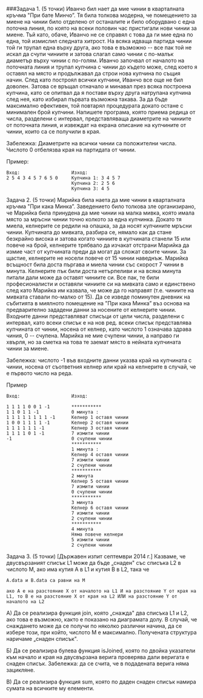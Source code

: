 ###Задача 1. (5 точки) 
Иванчо бил нает да мие чинии в кварталната кръчма "При бате Минчо”. Тя била толкова модерна, че помещението за миене на чинии било отделено от останалите и било оборудвано с една поточна линия, по която на всеки половин час пристигали нови чинии за миене. Тъй като, обаче, Иванчо не се справял с това да ги мие една по една, той измислил следната хитрост. На всяка идваща партида чинии той ги трупал една върху друга, ако това е възможно -- все пак той не искал да счупи чиниите и затова слагал само чинии с по-малък диаметър върху чинии с по-голям. Иванчо започвал от началото на поточната линия и трупал купчина с чинии до където може, след което я оставял на място и продължавал да строи нова купчина по същия начин. След като построял всички купчини, Иванчо все още не бил доволен. Затова се връщал отначало и минавал през всяка построена купчина, като се опитвал да я постави върху друга натрупана купчина след нея, като избирал първата възможна такава. За да бъде максимално ефективен, той повтарял процедурата докато остане с минимален брой купчини. Напишете програма, която приема редица от числа, разделени с интервал, представляваща диаметрите на чиниите от поточната линия, и извеждат на екрана описание на купчините от чинии, които са се получили в края.

Забележка: Диаметрите на всички чинии са положителни числа. Числото 0 отбелязва края на партидата от чинии.

Пример:
```
Вход:                   Изход:
2 5 4 3 4 5 7 6 5 0		Купчина 1: 3 4 5 7
						Купчина 2: 2 5 6
						Купчина 3: 4 5
```			

Задача 2. (5 точки) Марийка била наета да мие чинии в кварталната кръчма "При кака Минка”. Заведението било толкова зле организирано, че Марийка била принудена да мие чинии на малка мивка, която имала място за мръсни чинии точно колкото за една купчинка. Докато тя миела, келнерите се редили на опашка, за да носят купчините мръсни чинии. Купчината до мивката, разбира се, нямало как да стане безкрайно висока и затова когато чиниите в купчината станели 15 или повече на брой, келнерите трябвало да изчакат отстрани Марийка да измие част от купчината преди да могат да сложат своите чинии. За щастие, келнерите не носели повече от 15 чинии наведнъж. Марийка всъщност била доста пъргава и миела чинии със скорост 7 чинии в минута. Келнерите пък били доста нетърпеливи и на всяка минута питали дали може да оставят чиниите си. Все пак, те били професионалисти и оставяли чиниите си на мивката само и единствено след като Марийка им казвала, че може да го направят (т.е. чиниите на мивката ставали по-малко от 15). Да се изведе поминутен дневник на събитията в миялното помещение на "При кака Минка” въз основа на предварително зададени данни за носените от келнерите чинии. Входните данни представляват списъци от цели числа, разделени с интервал, като всеки списък е на нов ред. всеки списък представлява купчината от чинии, носена от келнер, като числото 1 означава здрава чиния, 0 -- счупена. Марийка не мие счупени чинии, а направо ги хвърля, но за сметка на това те заемат място в нейната купчината чинии за миене.

Забележка: числото -1 във входните данни указва край на купчината с чинии, носена от съответния келнер или край на келнерите в случай, че е първото число на реда.

Пример
```
Вход:					Изход:

1 1 1 1 0 0 1 -1		***********
1 1 0 1 1 -1			0 минута :
1 1 1 1 1 1 1 1 -1		Келнер 1 оставя чинии
1 0 0 1 1 1 1 -1		Келнер 2 оставя чинии
1 1 1 1 1 1 -1			Келнер 3 оставя чинии
1 1 1 1 0 1 -1			7 измити чинии
-1						0 счупени чинии
						***********
						1 минута :
						Келнер 4 оставя чинии
						7 измити чинии
						2 счупени чинии
						***********
						2 минута
						Келнер 5 оставя чинии
						7 измити чинии
						0 счупени чинии
						***********
						3 минута
						Келнер 6 оставя чинии
						7 измити чинии
						2 счупени чинии
						***********
						4 минута
						Няма повече келнери
						5 измити чинии
						2 счупени чинии
```
Задача 3. (5 точки) [Държавен изпит септември 2014 г.] Казваме, че двусвързаният списък L1 може да бъде „снаден" със списъка L2 в числото M, ако има кутия A в L1 и кутия B в L2, така че

    A.data и B.data са равни на M

    ако A е на разстояние X от началото на L1 И на разстояние Y от края на L1, то B е на разстояние X от края на L2 ИЛИ на разстояние Y от началото на L2


А) Да се реализира функция join, която „снажда" два списъка L1 и L2, ако това е възможно, както е показано на диаграмата долу. В случай, че снаждането може да се получи по няколко различни начина, да се избере този, при който, числото M е максимално. Получената структура наричаме „снаден списък".


Б) Да се реализира булева функция isJoined, която по двойка указатели към начало и края на двусвързана верига проверява дали веригата е снаден списък. Забележка: да се счита, че в подадената верига няма зацикляне.

В) Да се реализира функция sum, която по даден снаден списък намира сумата на всичките му елементи.

